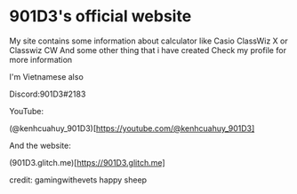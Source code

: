 # 901D3's official website

My site contains some information about calculator like Casio ClassWiz X or Classwiz CW
And some other thing that i have created
Check my profile for more information

I'm Vietnamese also

Discord:901D3#2183

YouTube:

(@kenhcuahuy_901D3)[https://youtube.com/@kenhcuahuy_901D3]

And the website:

(901D3.glitch.me)[https://901D3.glitch.me]

credit:
gamingwithevets
happy sheep




